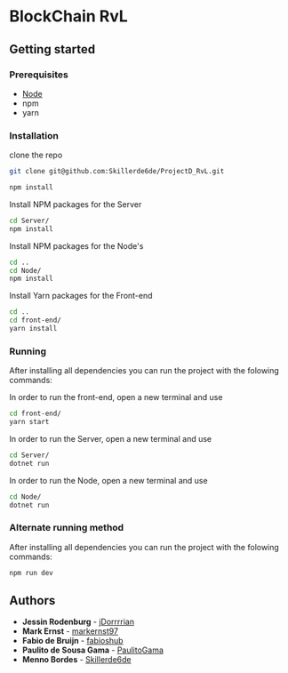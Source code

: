 # BlockChain RvL

## Getting started

### Prerequisites

- [Node](https://nodejs.org/en/download/)
- npm
- yarn

### Installation

clone the repo

```bash
git clone git@github.com:Skillerde6de/ProjectD_RvL.git
```

```bash
npm install
```

Install NPM packages for the Server

```bash
cd Server/
npm install
```

Install NPM packages for the Node's

```bash
cd ..
cd Node/
npm install
```

Install Yarn packages for the Front-end

```bash
cd ..
cd front-end/
yarn install
```

### Running

After installing all dependencies you can run the project with the folowing commands:

In order to run the front-end, open a new terminal and use

```bash
cd front-end/
yarn start
```

In order to run the Server, open a new terminal and use

```bash
cd Server/
dotnet run
```

In order to run the Node, open a new terminal and use

```bash
cd Node/
dotnet run
```

### Alternate running method

After installing all dependencies you can run the project with the folowing commands:

```bash
npm run dev
```

## Authors

- **Jessin Rodenburg** - [jDorrrrian](https://github.com/jDorrrrian)
- **Mark Ernst** - [markernst97](https://github.com/markernst97)
- **Fabio de Bruijn** - [fabioshub](https://github.com/fabioshub)
- **Paulito de Sousa Gama** - [PaulitoGama](https://github.com/PaulitoGama)
- **Menno Bordes** - [Skillerde6de](https://github.com/Skillerde6de)
